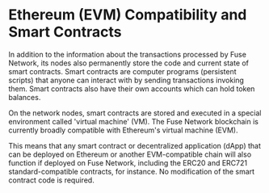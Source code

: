 # Ethereum \(EVM\) Compatibility and Smart Contracts

In addition to the information about the transactions processed by Fuse Network, its nodes also permanently store the code and current state of smart contracts. Smart contracts are computer programs \(persistent scripts\) that anyone can interact with by sending transactions invoking them. Smart contracts also have their own accounts which can hold token balances.  

On the network nodes, smart contracts are stored and executed in a special environment called 'virtual machine' \(VM\). The Fuse Network blockchain is currently broadly compatible with Ethereum's virtual machine \(EVM\). 

This means that any smart contract or decentralized application \(dApp\) that can be deployed on Ethereum or another EVM-compatible chain will also function if deployed on Fuse Network, including the ERC20 and ERC721 standard-compatible contracts, for instance. No modification of the smart contract code is required. 

